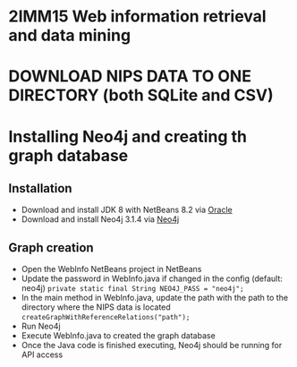 # 2IMM15 Web information retrieval and data mining

# DOWNLOAD NIPS DATA TO ONE DIRECTORY (both SQLite and CSV)


# Installing Neo4j and creating th graph database
## Installation
- Download and install JDK 8 with NetBeans 8.2 via [Oracle](http://www.oracle.com/technetwork/java/javase/downloads/jdk-netbeans-jsp-142931.html)
- Download and install Neo4j 3.1.4 via [Neo4j]( https://neo4j.com/download-thanks/?edition=community&release=3.1.4)

## Graph creation
- Open the WebInfo NetBeans project in NetBeans
- Update the password in WebInfo.java if changed in the config (default: neo4j) ```private static final String NEO4J_PASS = "neo4j";```
- In the main method in WebInfo.java, update the path with the path to the directory where the NIPS data is located ```createGraphWithReferenceRelations("path");```
- Run Neo4j
- Execute WebInfo.java to created the graph database
- Once the Java code is finished executing, Neo4j should be running for API access